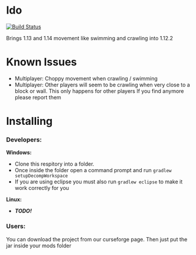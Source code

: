 # Ido
[![Build Status](https://travis-ci.org/Kaydax/Ido.svg?branch=master)](https://travis-ci.org/Kaydax/Ido)

Brings 1.13 and 1.14 movement like swimming and crawling into 1.12.2

# Known Issues
* Multiplayer: Choppy movement when crawling / swimming
* Multiplayer: Other players will seem to be crawling when very close to a block or wall. This only happens for other players
If you find anymore please report them

# Installing
### Developers:
**Windows:** 
* Clone this respitory into a folder. 
* Once inside the folder open a command prompt and run `gradlew setupDecompWorkspace`
* If you are using eclipse you must also run `gradlew eclipse` to make it work correctly for you

**Linux:**
* ***TODO!***

### Users:
You can download the project from our curseforge page. Then just put the jar inside your mods folder
